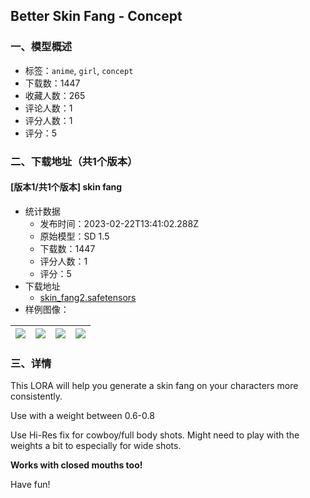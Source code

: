 ## Better Skin Fang - Concept
### 一、模型概述

- 标签：`anime`, `girl`, `concept`
- 下载数：1447
- 收藏人数：265
- 评论人数：1
- 评分人数：1
- 评分：5

### 二、下载地址（共1个版本）

#### [版本1/共1个版本] skin fang

- 统计数据
  - 发布时间：2023-02-22T13:41:02.288Z
  - 原始模型：SD 1.5
  - 下载数：1447
  - 评分人数：1
  - 评分：5
- 下载地址
  - [skin_fang2.safetensors](https://civitai.com/api/download/models/13851)
- 样例图像：

| <img src="https://image.civitai.com/xG1nkqKTMzGDvpLrqFT7WA/41346a74-3fe2-4ae2-d4cd-f72a3bc48100/width=450/134307.jpeg" /> | <img src="https://image.civitai.com/xG1nkqKTMzGDvpLrqFT7WA/7a42448e-347a-4075-bd2f-ad43a1127600/width=450/134310.jpeg" /> | <img src="https://image.civitai.com/xG1nkqKTMzGDvpLrqFT7WA/ff8f4bcd-3430-4032-b465-e6fa70f77f00/width=450/134309.jpeg" /> | <img src="https://image.civitai.com/xG1nkqKTMzGDvpLrqFT7WA/20f2fbbe-1000-450c-4060-ca015090ba00/width=450/134308.jpeg" /> |
| ---- | ---- | ---- | ---- |


### 三、详情
<p>This LORA will help you generate a skin fang on your characters more consistently.</p><p>Use with a weight between 0.6-0.8</p><p>Use Hi-Res fix for cowboy/full body shots. Might need to play with the weights a bit to especially for wide shots.</p><p><strong>Works with closed mouths too!</strong></p><p>Have fun!</p>